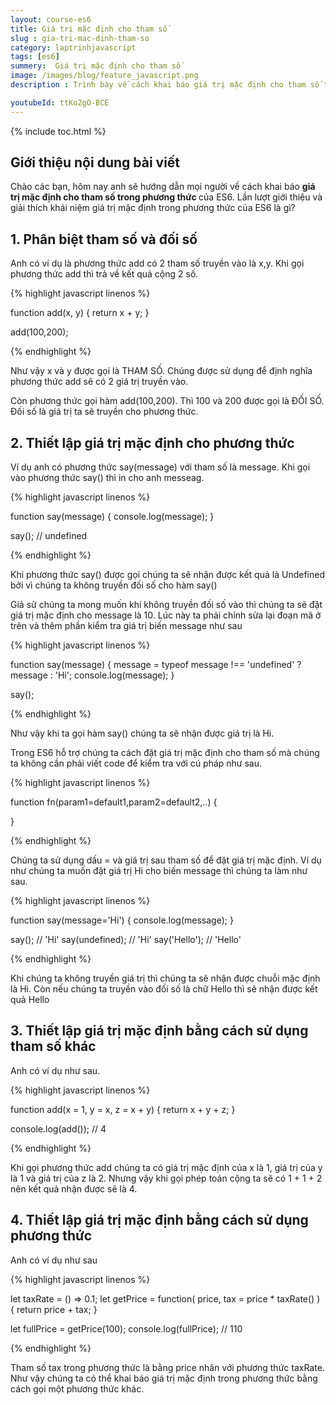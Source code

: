```yaml
---
layout: course-es6
title: Giá trị mặc định cho tham số 
slug : gia-tri-mac-dinh-tham-so
category: laptrinhjavascript
tags: [es6]
summery:  Giá trị mặc định cho tham số
image: /images/blog/feature_javascript.png
description : Trình bày về cách khai báo giá trị mặc định cho tham số trong phương thức của ES6. Lần lượt giới thiệu và giải thích khái niệm giá trị mặc định trong phương thức của ES6 là gì? 

youtubeId: ttKo2gO-BCE
---
```


{% include toc.html %}

## **Giới thiệu nội dung bài viết**

Chào các bạn, hôm nay anh sẽ hướng dẫn mọi người về  cách khai báo <b>giá trị mặc định cho tham số trong phương thức </b> của ES6. Lần lượt giới thiệu và giải thích khái niệm giá trị mặc định trong phương thức của ES6 là gì? 

## **1. Phân biệt tham số và đối số**

Anh có ví dụ là phương thức add có 2 tham số truyền vào là x,y. Khi gọi phương thức add thì trả về kết quả cộng 2 số.

{% highlight javascript  linenos %}

function add(x, y) {
   return x + y;
}

add(100,200);

{% endhighlight %}

Như vậy x và y được gọi là THAM SỐ. Chúng được sử dụng để định nghĩa phương thức add sẽ có 2 giá trị truyền vào.

Còn phương thức gọi hàm add(100,200). Thì 100 và 200 được gọi là ĐỐI SỐ. Đối số là giá trị ta sẽ truyền cho phương thức.

## **2. Thiết lập giá trị mặc định cho phương thức**

Ví dụ anh có phương thức say(message) với tham số là message. Khi gọi vào phương thức say() thì in cho anh messeag.

{% highlight javascript  linenos %}

function say(message) {
    console.log(message);
}

say(); // undefined

{% endhighlight %}

Khi phương thức say() được gọi chúng ta sẽ nhận được kết quả là Undefined bởi vì chúng ta không truyền đối số cho hàm say()

Giả sử chúng ta mong muốn khi không truyền đối số vào thì chúng ta sẽ đặt giá trị mặc định cho message là 10. Lúc này ta phải chỉnh sửa lại đoạn mã ở trên và thêm phần kiểm tra giá trị biến message như sau

{% highlight javascript  linenos %}

function say(message) {
    message = typeof message !== 'undefined' ? message : 'Hi';
    console.log(message);
}

say();

{% endhighlight %}

Như vậy khi ta gọi hàm say() chúng ta sẽ nhận được giá trị là Hi.

Trong ES6 hỗ trợ chúng ta cách đặt giá trị mặc định cho tham số mà chúng ta không cần phải viết code để kiểm tra với cú pháp như sau.

{% highlight javascript  linenos %}

function fn(param1=default1,param2=default2,..) {

}

{% endhighlight %}

Chúng ta sử dụng dấu = và giá trị sau tham số để đặt giá trị mặc định. Ví dụ như chúng ta muốn đặt giá trị Hi cho biến message thì chúng ta làm như sau.

{% highlight javascript  linenos %}

function say(message='Hi') {
    console.log(message);
}

say(); // 'Hi'
say(undefined); // 'Hi'
say('Hello'); // 'Hello'

{% endhighlight %}

Khi chúng ta không truyền giá trị thì chúng ta sẽ nhận được chuỗi mặc định là Hi. Còn nếu chúng ta truyền vào đối số là chữ Hello thì sẽ nhận được kết quả Hello


## **3. Thiết lập giá trị mặc định bằng cách sử dụng tham số khác**

Anh có ví dụ như sau.

{% highlight javascript  linenos %}

function add(x = 1, y = x, z = x + y) {
    return x + y + z;
}

console.log(add()); // 4

{% endhighlight %}

Khi gọi phương thức add chúng ta có giá trị mặc định của x là 1, giá trị của y là 1 và giá trị của z là 2. Nhưng vậy khi gọi phép toán cộng ta sẽ có 1 + 1 + 2 nên kết quả nhận được sẽ là 4.

## **4. Thiết lập giá trị mặc định bằng cách sử dụng phương thức**

Anh có ví dụ như sau

{% highlight javascript  linenos %}

let taxRate = () => 0.1;
let getPrice = function( price, tax = price * taxRate() ) {
    return price + tax;
}

let fullPrice = getPrice(100);
console.log(fullPrice); // 110

{% endhighlight %}

Tham số tax trong phương thức là bằng price nhân với phương thức taxRate. Như vậy chúng ta có thể khai báo giá trị mặc định trong phương thức bằng cách gọi một phương thức khác.























































